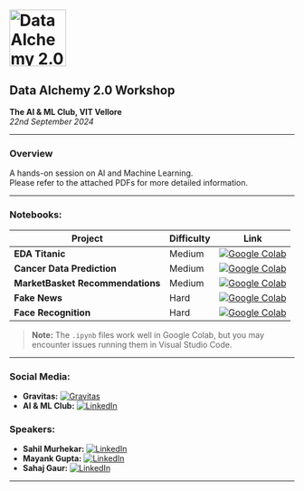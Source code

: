 # <img src="https://github.com/user-attachments/assets/0e5b5a44-29ac-4830-871a-436de0e17ae9" alt="Data Alchemy 2.0 Workshop" width="100" height="100" />  
## Data Alchemy 2.0 Workshop  
**The AI & ML Club, VIT Vellore**  
*22nd September 2024*

---

### Overview
A hands-on session on AI and Machine Learning.  
Please refer to the attached PDFs for more detailed information.

---

### Notebooks:
| Project | Difficulty | Link |
| ------- | ---------- | ---------- |
| **EDA Titanic** | Medium | [![Google Colab](https://img.shields.io/badge/Colab-Link-green)](https://colab.research.google.com/drive/1IWvEHonrJ__Q6oQrqnQ8I0Vy9nu3nGpI?usp=sharing) |
| **Cancer Data Prediction** | Medium | [![Google Colab](https://img.shields.io/badge/Colab-Link-green)](https://colab.research.google.com/drive/14fkfAatBBTSGsSfUAT9IC_JlAatVa-yc?usp=sharing) |
| **MarketBasket Recommendations** | Medium | [![Google Colab](https://img.shields.io/badge/Colab-Link-green)](https://colab.research.google.com/drive/14enWkOXKPVgiuHBFACrIa-VR1Dw_KbYR?usp=sharing) |
| **Fake News** | Hard | [![Google Colab](https://img.shields.io/badge/Colab-Link-green)](https://colab.research.google.com/drive/1mkax6pjZ-hLiMcf9_JTihP6gjxVWmg6O?usp=sharing) |
| **Face Recognition** | Hard | [![Google Colab](https://img.shields.io/badge/Colab-Link-green)](https://colab.research.google.com/drive/1f3fNAaUMdyM62sXvD-0amktAsx_SqTWd?usp=sharing) |

> **Note:** The `.ipynb` files work well in Google Colab, but you may encounter issues running them in Visual Studio Code.

---

### Social Media:
- **Gravitas:** [![Gravitas](https://img.shields.io/badge/Gravitas-Website-blue)](https://gravitas.vit.ac.in)
- **AI & ML Club:** [![LinkedIn](https://img.shields.io/badge/LinkedIn-TAM--VIT-blue)](https://www.linkedin.com/company/tam-vit/)

### Speakers:
- **Sahil Murhekar:** [![LinkedIn](https://img.shields.io/badge/LinkedIn-Connect-blue)](https://www.linkedin.com/in/sahil-murhekar/)
- **Mayank Gupta:** [![LinkedIn](https://img.shields.io/badge/LinkedIn-Connect-blue)](https://www.linkedin.com/in/mayank-gupta-218636253/)
- **Sahaj Gaur:** [![LinkedIn](https://img.shields.io/badge/LinkedIn-Connect-blue)](https://www.linkedin.com/in/sahaj-gaur-462477288/)

---
